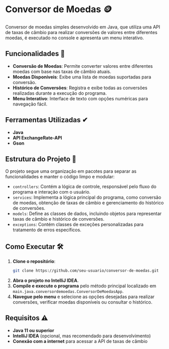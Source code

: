 # Conversor de Moedas 🪙

Conversor de moedas simples desenvolvido em Java, que utiliza uma API de taxas de câmbio para realizar conversões de valores entre diferentes moedas, é executado no console e apresenta um menu interativo.

## Funcionalidades 🔨

- **Conversão de Moedas**: Permite converter valores entre diferentes moedas com base nas taxas de câmbio atuais.
- **Moedas Disponíveis**: Exibe uma lista de moedas suportadas para conversão.
- **Histórico de Conversões**: Registra e exibe todas as conversões realizadas durante a execução do programa.
- **Menu Interativo**: Interface de texto com opções numéricas para navegação fácil.

## Ferramentas Utilizadas ✔︎

- **Java**
- **API ExchangeRate-API**
- **Gson**

## Estrutura do Projeto 🧱

O projeto segue uma organização em pacotes para separar as funcionalidades e manter o código limpo e modular:

- `controllers`: Contém a lógica de controle, responsável pelo fluxo do programa e interação com o usuário.
- `services`: Implementa a lógica principal do programa, como conversão de moedas, obtenção de taxas de câmbio e gerenciamento do histórico de conversões.
- `models`: Define as classes de dados, incluindo objetos para representar taxas de câmbio e histórico de conversões.
- `exceptions`: Contém classes de exceções personalizadas para tratamento de erros específicos.

## Como Executar 🛠️

1. **Clone o repositório**:
   ```bash
   git clone https://github.com/seu-usuario/conversor-de-moedas.git
2. **Abra o projeto no IntelliJ IDEA**.
3. **Compile e execute o programa** pelo método principal localizado em `main.java.conversordemoedas.ConversorDeMoedasApp`.
4. **Navegue pelo menu** e selecione as opções desejadas para realizar conversões, verificar moedas disponíveis ou consultar o histórico.

## Requisitos ⚠️

- **Java 11 ou superior**
- **IntelliJ IDEA** (opcional, mas recomendado para desenvolvimento)
- **Conexão com a internet** para acessar a API de taxas de câmbio
